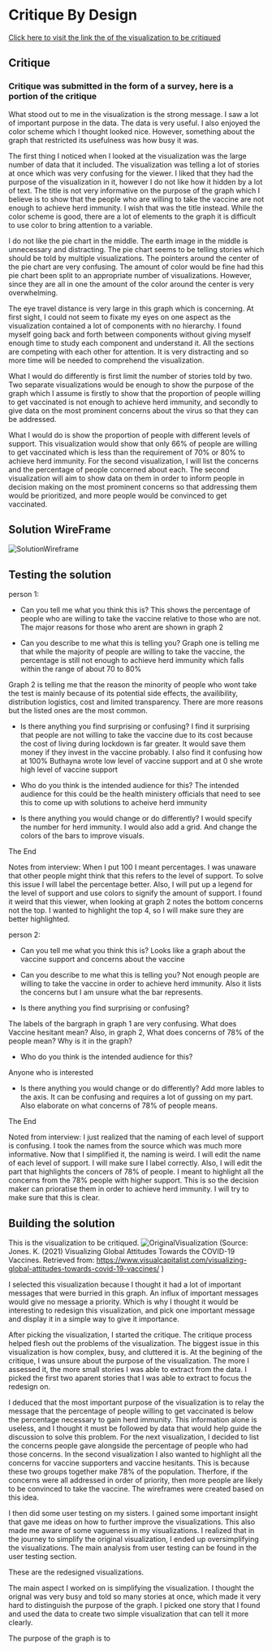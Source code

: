 # Critique By Design

[Click here to visit the link the of the visualization to be critiqued](https://www.visualcapitalist.com/visualizing-global-attitudes-towards-covid-19-vaccines/)

## Critique
### Critique was submitted in the form of a survey, here is a portion of the critique

What stood out to me in the visualization is the strong message. I saw a lot of important purpose in the data. The data is very useful. I also enjoyed the color scheme which I thought looked nice. However, something about the graph that restricted its usefulness was how busy it was. 

The first thing I noticed when I looked at the visualization was the large number of data that it included. The visualization was telling a lot of stories at once which was very confusing for the viewer. I liked that they had the purpose of the visualization in it, however I do not like how it hidden by a lot of text. The title is not very informative on the purpose of the graph which I believe is to show that the people who are willing to take the vaccine are not enough to achieve herd immunity. I wish that was the title instead. While the color scheme is good, there are a lot of elements to the graph it is difficult to use color to bring attention to a variable. 

I do not like the pie chart in the middle. The earth image in the middle is unnecessary and distracting. The pie chart seems to be telling stories which should be told by multiple visualizations. The pointers around the center of the pie chart are very confusing. The amount of color would be fine had this pie chart been split to an appropriate number of visualizations. However, since they are all in one the amount of the color around the center is very overwhelming. 

The eye travel distance is very large in this graph which is concerning. At first sight, I could not seem to fixate my eyes on one aspect as the visualization contained a lot of components with no hierarchy. I found myself going back and forth between components without giving myself enough time to study each component and understand it. All the sections are competing with each other for attention. It is very distracting and so more time will be needed to comprehend the visualization. 

What I would do differently is first limit the number of stories told by two. Two separate visualizations would be enough to show the purpose of the graph which I assume is firstly to show that the proportion of people willing to get vaccinated is not enough to achieve herd immunity, and secondly to give data on the most prominent concerns about the virus so that they can be addressed.  

What I would do is show the proportion of people with different levels of support. This visualization would show that only 66% of people are willing to get vaccinated which is less than the requirement of 70% or 80% to achieve herd immunity. For the second visualization, I will list the concerns and the percentage of people concerned about each. The second visualization will aim to show data on them in order to inform people in decision making on the most prominent concerns so that addressing them would be prioritized, and more people would be convinced to get vaccinated.  


## Solution WireFrame
![SolutionWireframe](SolutionWireframe.jpg)


## Testing the solution
person 1:
- Can you tell me what you think this is?
This shows the percentage of people who are willing to take the vaccine relative to those who are not. The major reasons for those who arent are shown in graph 2

- Can you describe to me what this is telling you?
Graph one is telling me that while the majority of people are willing to take the vaccine, the percentage is still not enough to achieve herd immunity which falls within the range of about 70 to 80%

Graph 2 is telling me that the reason the minority of people who wont take the test is mainly because of its potential side effects, the availibility, distribution logistics, cost and limited transparency. There are more reasons but the listed ones are the most common.

- Is there anything you find surprising or confusing?
I find it surprising that people are not willing to take the vaccine due to its cost because the cost of living during lockdown is far greater. It would save them money if they invest in the vaccine probably.
I also find it confusing how at 100% Buthayna wrote low level of vaccine support and at 0 she wrote high level of vaccine support

- Who do you think is the intended audience for this?
The intended audience for this could be the health ministery officials that need to see this to come up with solutions to acheive herd immunity

- Is there anything you would change or do differently?
I would specify the number for herd immunity. I would also add a grid. And change the colors of the bars to improve visuals. 

The End

Notes from interview: When I put 100 I meant percentages. I was unaware that other people might think that this refers to the level of support. To solve this issue I will label the percentage better. Also, I will put up a legend for the level of support and use colors to signify the amount of support. 
I found it weird that this viewer, when looking at graph 2 notes the bottom concerns not the top. I wanted to highlight the top 4, so I will make sure they are better highlighted. 

person 2:
- Can you tell me what you think this is?
Looks like a graph about the vaccine support and concerns about the vaccine


- Can you describe to me what this is telling you?
Not enough people are willing to take the vaccine in order to achieve herd immunity. Also it lists the concerns but I am unsure what the bar represents. 

- Is there anything you find surprising or confusing?

The labels of the bargraph in graph 1 are very confusing. What does Vaccine hesitant mean? Also, in graph 2, What does concerns of 78% of the people mean? Why is it in the graph? 

- Who do you think is the intended audience for this?

Anyone who is interested

- Is there anything you would change or do differently?
Add more lables to the axis. It can be confusing and requires a lot of gussing on my part. Also elaborate on what concerns of 78% of people means. 

The End

Noted from interview: I just realized that the naming of each level of support is confusing. I took the names from the source which was much more informative. Now that I simplified it, the naming is weird. I will edit the name of each level of support. I will make sure I label correctly. Also, I will edit the part that highlights the concers of 78% of people. I meant to highlight all the concerns from the 78% people with higher support. This is so the decision maker can prioratise them in order to achieve herd immunity. I will try to make sure that this is clear. 

## Building the solution

This is the visualization to be critiqued.
![OriginalVisualization](OriginalVisualization.jpg)
(Source: Jones. K. (2021) Visualizing Global Attitudes Towards the COVID-19 Vaccines. Retrieved from: https://www.visualcapitalist.com/visualizing-global-attitudes-towards-covid-19-vaccines/ )

I selected this visualization because I thought it had a lot of important messages that were burried in this graph. An influx of important messages would give no message a priority. Which is why I thought it would be interesting to redesign this visualization, and pick one important message and display it in a simple way to give it importance. 

After picking the visualization, I started the critique. The critique process helped flesh out the problems of the visualization. The biggest issue in this visualization is how complex, busy, and cluttered it is. At the begining of the critique, I was unsure about the purpose of the visualization. The more I assessed it, the more small stories I was able to extract from the data. I picked the first two aparent stories that I was able to extract to focus the redesign on. 

I deduced that the most important purpose of the visualization is to relay the message that the percentage of people willing to get vaccinated is below the percentage necessary to gain herd immunity. This information alone is useless, and I thought it must be followed by data that would help guide the discussion to solve this problem. For the next visualization, I decided to list the concerns people gave alongside the percentage of people who had those concerns. In the second visualization I also wanted to highlight all the concerns for vaccine supporters and vaccine hesitants. This is because these two groups together make 78% of the population. Therfore, if the concerns were all addressed in order of priority, then more people are likely to be convinced to take the vaccine. The wireframes were created based on this idea. 

I then did some user testing on my sisters. I gained some important insight that gave me ideas on how to further improve the visualizations. This also made me aware of some vagueness in my visualizations. I realized that in the journey to simplify the original visualization, I ended up oversimplifying the visualizations. The main analysis from user testing can be found in the user testing section. 

These are the redesigned visualizations. 

<div class="flourish-embed flourish-chart" data-src="visualisation/5360243"><script src="https://public.flourish.studio/resources/embed.js"></script></div>
<div class="flourish-embed flourish-chart" data-src="visualisation/5360353"><script src="https://public.flourish.studio/resources/embed.js"></script></div>

The main aspect I worked on is simplifying the visualization. I thought the orignal was very busy and told so many stories at once, which made it very hard to distinguish the purpose of the graph. I picked one story that I found and used the data to create two simple visualization that can tell it more clearly. 

The purpose of the graph is to 
